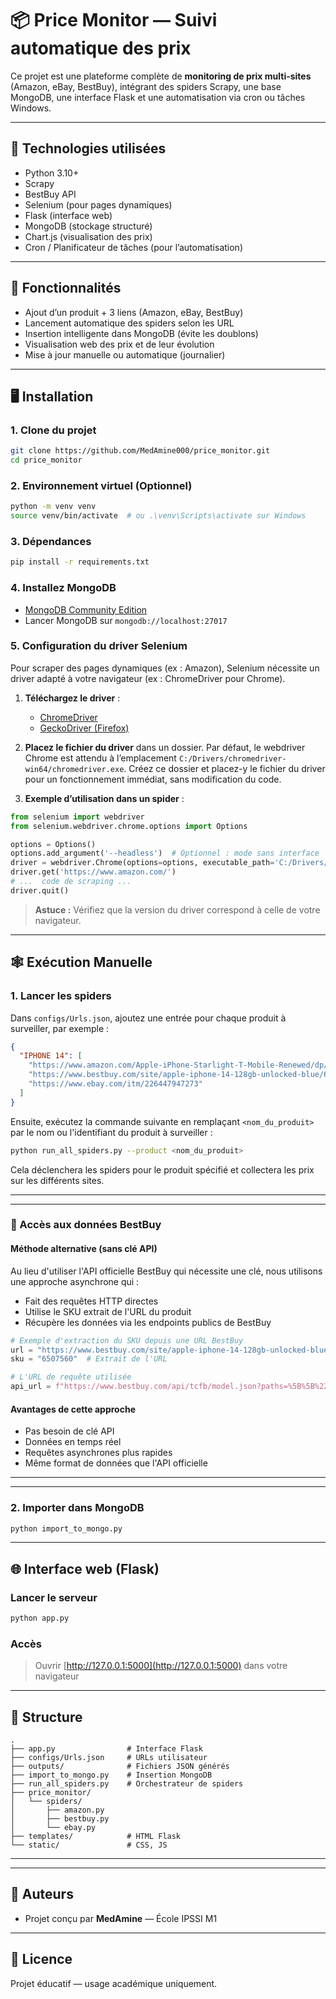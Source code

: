 # 📦 Price Monitor — Suivi automatique des prix

Ce projet est une plateforme complète de **monitoring de prix multi-sites** (Amazon, eBay, BestBuy), intégrant des spiders Scrapy, une base MongoDB, une interface Flask et une automatisation via cron ou tâches Windows.

---

## 🧰 Technologies utilisées

- Python 3.10+
- Scrapy
- BestBuy API
- Selenium (pour pages dynamiques)
- Flask (interface web)
- MongoDB (stockage structuré)
- Chart.js (visualisation des prix)
- Cron / Planificateur de tâches (pour l’automatisation)

---

## 🚀 Fonctionnalités

- Ajout d’un produit + 3 liens (Amazon, eBay, BestBuy)
- Lancement automatique des spiders selon les URL
- Insertion intelligente dans MongoDB (évite les doublons)
- Visualisation web des prix et de leur évolution
- Mise à jour manuelle ou automatique (journalier)

---

## 🖥️ Installation

### 1. Clone du projet

```bash
git clone https://github.com/MedAmine000/price_monitor.git
cd price_monitor
```

### 2. Environnement virtuel (Optionnel)

```bash
python -m venv venv
source venv/bin/activate  # ou .\venv\Scripts\activate sur Windows
```

### 3. Dépendances

```bash
pip install -r requirements.txt
```

### 4. Installez MongoDB

- [MongoDB Community Edition](https://www.mongodb.com/try/download/community)
- Lancer MongoDB sur `mongodb://localhost:27017`



### 5. Configuration du driver Selenium

Pour scraper des pages dynamiques (ex : Amazon), Selenium nécessite un driver adapté à votre navigateur (ex : ChromeDriver pour Chrome).

1. **Téléchargez le driver** :
    - [ChromeDriver](https://sites.google.com/chromium.org/driver/)
    - [GeckoDriver (Firefox)](https://github.com/mozilla/geckodriver/releases)

2. **Placez le fichier du driver** dans un dossier. Par défaut, le webdriver Chrome est attendu à l’emplacement `C:/Drivers/chromedriver-win64/chromedriver.exe`. Créez ce dossier et placez-y le fichier du driver pour un fonctionnement immédiat, sans modification du code.

3. **Exemple d’utilisation dans un spider** :

```python
from selenium import webdriver
from selenium.webdriver.chrome.options import Options

options = Options()
options.add_argument('--headless')  # Optionnel : mode sans interface
driver = webdriver.Chrome(options=options, executable_path='C:/Drivers/chromedriver-win64/chromedriver.exe')
driver.get('https://www.amazon.com/')
# ...  code de scraping ...
driver.quit()
```


> **Astuce :** Vérifiez que la version du driver correspond à celle de votre navigateur.


---

## 🕸️ Exécution Manuelle

### 1. Lancer les spiders

Dans `configs/Urls.json`, ajoutez une entrée pour chaque produit à surveiller, par exemple :

```json
{
  "IPHONE 14": [
    "https://www.amazon.com/Apple-iPhone-Starlight-T-Mobile-Renewed/dp/B0BN74TKH5",
    "https://www.bestbuy.com/site/apple-iphone-14-128gb-unlocked-blue/6507560.p?skuId=6507560",
    "https://www.ebay.com/itm/226447947273"
  ]
}
```

Ensuite, exécutez la commande suivante en remplaçant `<nom_du_produit>` par le nom ou l'identifiant du produit à surveiller :

```bash
python run_all_spiders.py --product <nom_du_produit>
```


Cela déclenchera les spiders pour le produit spécifié et collectera les prix sur les différents sites.

---
---

### 🔑 Accès aux données BestBuy

#### Méthode alternative (sans clé API)

Au lieu d'utiliser l'API officielle BestBuy qui nécessite une clé, nous utilisons une approche asynchrone qui :
- Fait des requêtes HTTP directes
- Utilise le SKU extrait de l'URL du produit
- Récupère les données via les endpoints publics de BestBuy

```python
# Exemple d'extraction du SKU depuis une URL BestBuy
url = "https://www.bestbuy.com/site/apple-iphone-14-128gb-unlocked-blue/6507560.p"
sku = "6507560"  # Extrait de l'URL

# L'URL de requête utilisée
api_url = f"https://www.bestbuy.com/api/tcfb/model.json?paths=%5B%5B%22shop%22%2C%22scds%22%2C%22v2%22%2C%22page%22%2C%22tenants%22%2C%22bbypres%22%2C%22pages%22%2C%22globalnavigationv5sv%22%2C%22header%22%5D%2C%5B%22shop%22%2C%22buttonstate%22%2C%22v5%22%2C%22item%22%2C%22skus%22%2C{sku}%5D%5D&method=get"
```

#### Avantages de cette approche
- Pas besoin de clé API
- Données en temps réel
- Requêtes asynchrones plus rapides
- Même format de données que l'API officielle

---
---


### 2. Importer dans MongoDB

```bash
python import_to_mongo.py
```

---

## 🌐 Interface web (Flask)

### Lancer le serveur

```bash
python app.py
```

### Accès

> Ouvrir [http://127.0.0.1:5000](http://127.0.0.1:5000) dans votre navigateur

---


## 📁 Structure

```
.
├── app.py                # Interface Flask
├── configs/Urls.json     # URLs utilisateur
├── outputs/              # Fichiers JSON générés
├── import_to_mongo.py    # Insertion MongoDB
├── run_all_spiders.py    # Orchestrateur de spiders
├── price_monitor/
│   └── spiders/
│       ├── amazon.py
│       ├── bestbuy.py
│       └── ebay.py
├── templates/            # HTML Flask
└── static/               # CSS, JS
```

---


---

## 🤝 Auteurs

- Projet conçu par **MedAmine** — École IPSSI M1

---

## 📝 Licence

Projet éducatif — usage académique uniquement.
